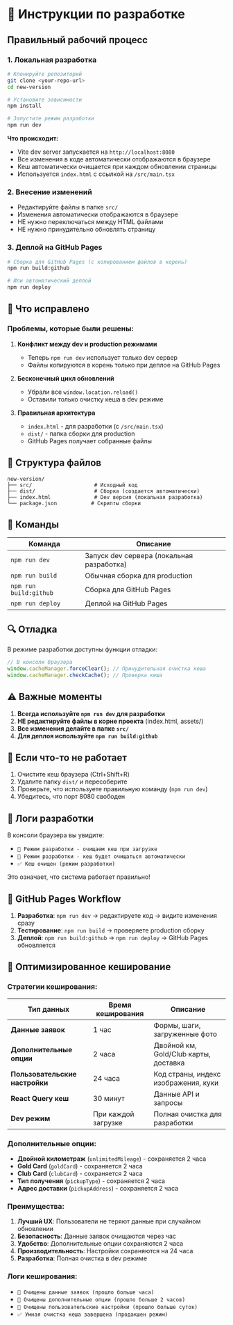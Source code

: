 # 🚀 Инструкции по разработке

## Правильный рабочий процесс

### 1. Локальная разработка

```bash
# Клонируйте репозиторий
git clone <your-repo-url>
cd new-version

# Установите зависимости
npm install

# Запустите режим разработки
npm run dev
```

**Что происходит:**

- Vite dev server запускается на `http://localhost:8080`
- Все изменения в коде автоматически отображаются в браузере
- Кеш автоматически очищается при каждом обновлении страницы
- Используется `index.html` с ссылкой на `/src/main.tsx`

### 2. Внесение изменений

- Редактируйте файлы в папке `src/`
- Изменения автоматически отображаются в браузере
- НЕ нужно переключаться между HTML файлами
- НЕ нужно принудительно обновлять страницу

### 3. Деплой на GitHub Pages

```bash
# Сборка для GitHub Pages (с копированием файлов в корень)
npm run build:github

# Или автоматический деплой
npm run deploy
```

## 🔧 Что исправлено

### Проблемы, которые были решены:

1. **Конфликт между dev и production режимами**

   - Теперь `npm run dev` использует только dev сервер
   - Файлы копируются в корень только при деплое на GitHub Pages

2. **Бесконечный цикл обновлений**

   - Убрали все `window.location.reload()`
   - Оставили только очистку кеша в dev режиме

3. **Правильная архитектура**
   - `index.html` - для разработки (с `/src/main.tsx`)
   - `dist/` - папка сборки для production
   - GitHub Pages получает собранные файлы

## 📁 Структура файлов

```
new-version/
├── src/                    # Исходный код
├── dist/                   # Сборка (создается автоматически)
├── index.html              # Dev версия (локальная разработка)
└── package.json           # Скрипты сборки
```

## 🎯 Команды

| Команда                | Описание                                  |
| ---------------------- | ----------------------------------------- |
| `npm run dev`          | Запуск dev сервера (локальная разработка) |
| `npm run build`        | Обычная сборка для production             |
| `npm run build:github` | Сборка для GitHub Pages                   |
| `npm run deploy`       | Деплой на GitHub Pages                    |

## 🔍 Отладка

В режиме разработки доступны функции отладки:

```javascript
// В консоли браузера
window.cacheManager.forceClear(); // Принудительная очистка кеша
window.cacheManager.checkCache(); // Проверка кеша
```

## ⚠️ Важные моменты

1. **Всегда используйте `npm run dev` для разработки**
2. **НЕ редактируйте файлы в корне проекта** (index.html, assets/)
3. **Все изменения делайте в папке `src/`**
4. **Для деплоя используйте `npm run build:github`**

## 🚨 Если что-то не работает

1. Очистите кеш браузера (Ctrl+Shift+R)
2. Удалите папку `dist/` и пересоберите
3. Проверьте, что используете правильную команду (`npm run dev`)
4. Убедитесь, что порт 8080 свободен

## 📝 Логи разработки

В консоли браузера вы увидите:

- `🔧 Режим разработки - очищаем кеш при загрузке`
- `🚀 Режим разработки - кеш будет очищаться автоматически`
- `✅ Кеш очищен (режим разработки)`

Это означает, что система работает правильно!

## 🚀 GitHub Pages Workflow

1. **Разработка**: `npm run dev` → редактируете код → видите изменения сразу
2. **Тестирование**: `npm run build` → проверяете production сборку
3. **Деплой**: `npm run build:github` → `npm run deploy` → GitHub Pages обновляется

## 🧠 Оптимизированное кеширование

### Стратегии кеширования:

| Тип данных                     | Время кеширования   | Описание                              |
| ------------------------------ | ------------------- | ------------------------------------- |
| **Данные заявок**              | 1 час               | Формы, шаги, загруженные фото         |
| **Дополнительные опции**       | 2 часа              | Двойной км, Gold/Club карты, доставка |
| **Пользовательские настройки** | 24 часа             | Код страны, индекс изображения, куки  |
| **React Query кеш**            | 30 минут            | Данные API и запросы                  |
| **Dev режим**                  | При каждой загрузке | Полная очистка для разработки         |

### Дополнительные опции:

- **Двойной километраж** (`unlimitedMileage`) - сохраняется 2 часа
- **Gold Card** (`goldCard`) - сохраняется 2 часа
- **Club Card** (`clubCard`) - сохраняется 2 часа
- **Тип получения** (`pickupType`) - сохраняется 2 часа
- **Адрес доставки** (`pickupAddress`) - сохраняется 2 часа

### Преимущества:

1. **Лучший UX**: Пользователи не теряют данные при случайном обновлении
2. **Безопасность**: Данные заявок очищаются через час
3. **Удобство**: Дополнительные опции сохраняются 2 часа
4. **Производительность**: Настройки сохраняются на 24 часа
5. **Разработка**: Полная очистка в dev режиме

### Логи кеширования:

- `🧹 Очищены данные заявок (прошло больше часа)`
- `🧹 Очищены дополнительные опции (прошло больше 2 часов)`
- `🧹 Очищены пользовательские настройки (прошло больше суток)`
- `✅ Умная очистка кеша завершена (продакшен режим)`
